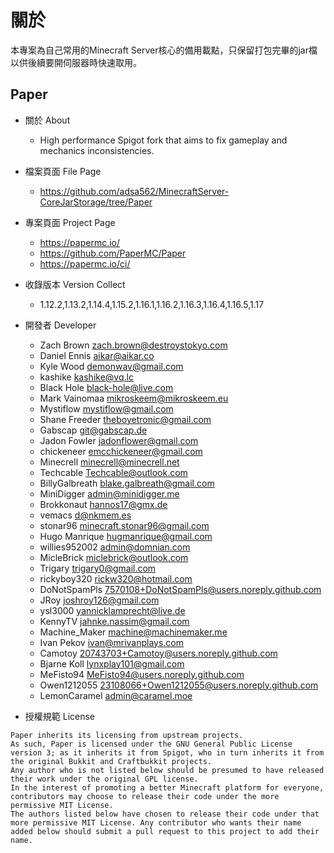 # 關於
本專案為自己常用的Minecraft Server核心的備用載點，只保留打包完畢的jar檔以供後續要開伺服器時快速取用。

## Paper
* 關於 About
	*  High performance Spigot fork that aims to fix gameplay and mechanics inconsistencies.
* 檔案頁面 File Page
	* https://github.com/adsa562/MinecraftServer-CoreJarStorage/tree/Paper
* 專案頁面 Project Page
	* https://papermc.io/
	* https://github.com/PaperMC/Paper
	* https://papermc.io/ci/
* 收錄版本 Version Collect
	* 1.12.2,1.13.2,1.14.4,1.15.2,1.16.1,1.16.2,1.16.3,1.16.4,1.16.5,1.17

* 開發者 Developer
	* Zach Brown <zach.brown@destroystokyo.com>
	* Daniel Ennis <aikar@aikar.co>
	* Kyle Wood <demonwav@gmail.com>
	* kashike <kashike@vq.lc>
	* Black Hole <black-hole@live.com>
	* Mark Vainomaa <mikroskeem@mikroskeem.eu>
	* Mystiflow <mystiflow@gmail.com>
	* Shane Freeder <theboyetronic@gmail.com>
	* Gabscap <git@gabscap.de>
	* Jadon Fowler <jadonflower@gmail.com>
	* chickeneer <emcchickeneer@gmail.com>
	* Minecrell <minecrell@minecrell.net>
	* Techcable <Techcable@outlook.com>
	* BillyGalbreath <blake.galbreath@gmail.com>
	* MiniDigger <admin@minidigger.me>
	* Brokkonaut <hannos17@gmx.de>
	* vemacs <d@nkmem.es>
	* stonar96 <minecraft.stonar96@gmail.com>
	* Hugo Manrique <hugmanrique@gmail.com>
	* willies952002 <admin@domnian.com>
	* MicleBrick <miclebrick@outlook.com>
	* Trigary <trigary0@gmail.com>
	* rickyboy320 <rickw320@hotmail.com>
	* DoNotSpamPls <7570108+DoNotSpamPls@users.noreply.github.com>
	* JRoy <joshroy126@gmail.com>
	* ysl3000 <yannicklamprecht@live.de>
	* KennyTV <jahnke.nassim@gmail.com>
	* Machine_Maker <machine@machinemaker.me>
	* Ivan Pekov <ivan@mrivanplays.com>
	* Camotoy <20743703+Camotoy@users.noreply.github.com>
	* Bjarne Koll <lynxplay101@gmail.com>
	* MeFisto94 <MeFisto94@users.noreply.github.com>
	* Owen1212055 <23108066+Owen1212055@users.noreply.github.com>
	* LemonCaramel <admin@caramel.moe>

* 授權規範 License 
``` 
Paper inherits its licensing from upstream projects.
As such, Paper is licensed under the GNU General Public License version 3; as it inherits it from Spigot, who in turn inherits it from the original Bukkit and Craftbukkit projects.
Any author who is not listed below should be presumed to have released their work under the original GPL license.
In the interest of promoting a better Minecraft platform for everyone, contributors may choose to release their code under the more permissive MIT License.
The authors listed below have chosen to release their code under that more permissive MIT License. Any contributor who wants their name added below should submit a pull request to this project to add their name. 
```
